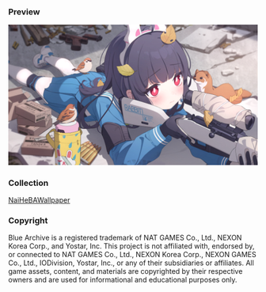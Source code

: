 ### Preview

![CH0145_home_Dummy_0.01663324119448717](./assets/CH0145_home_Dummy_0.01663324119448717.png)



### Collection

[NaiHeBAWallpaper](https://github.com/NaiHeBAWallpaper/NaiHeBAWallpaper)



### Copyright

Blue Archive is a registered trademark of NAT GAMES Co., Ltd., NEXON Korea Corp., and Yostar, Inc. This project is not affiliated with, endorsed by, or connected to NAT GAMES Co., Ltd., NEXON Korea Corp., NEXON GAMES Co., Ltd., IODivision, Yostar, Inc., or any of their subsidiaries or affiliates. All game assets, content, and materials are copyrighted by their respective owners and are used for informational and educational purposes only.